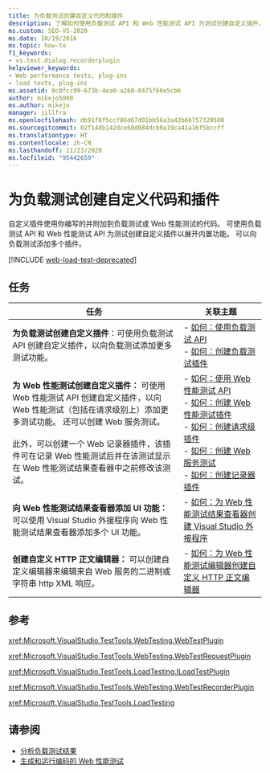 ```yaml
---
title: 为负载测试创建自定义代码和插件
description: 了解如何使用负载测试 API 和 Web 性能测试 API 为测试创建自定义插件，以扩展内置功能。
ms.custom: SEO-VS-2020
ms.date: 10/19/2016
ms.topic: how-to
f1_keywords:
- vs.test.dialog.recorderplugin
helpviewer_keywords:
- Web performance tests, plug-ins
- load tests, plug-ins
ms.assetid: 0c0fcc99-673b-4ea0-a268-0475f66e5cb6
author: mikejo5000
ms.author: mikejo
manager: jillfra
ms.openlocfilehash: db91f8f5ccf86d67d01bb56a3a42b66757320500
ms.sourcegitcommit: 02f14db142dce68d084dcb0a19ca41a16f5bccff
ms.translationtype: HT
ms.contentlocale: zh-CN
ms.lasthandoff: 11/23/2020
ms.locfileid: "95442659"
---
```

# <a name="create-custom-code-and-plug-ins-for-load-tests"></a>为负载测试创建自定义代码和插件

自定义插件使用你编写的并附加到负载测试或 Web 性能测试的代码。 可使用负载测试 API 和 Web 性能测试 API 为测试创建自定义插件以展开内置功能。 可以向负载测试添加多个插件。

[!INCLUDE [web-load-test-deprecated](includes/web-load-test-deprecated.md)]

## <a name="tasks"></a>任务

|任务|关联主题|
|-|-----------------------|
|**为负载测试创建自定义插件**：可使用负载测试 API 创建自定义插件，以向负载测试添加更多测试功能。|-   [如何：使用负载测试 API](../test/how-to-use-the-load-test-api.md)<br />-   [如何：创建负载测试插件](../test/how-to-create-a-load-test-plug-in.md)|
|**为 Web 性能测试创建自定义插件：** 可使用 Web 性能测试 API 创建自定义插件，以向 Web 性能测试（包括在请求级别上）添加更多测试功能。 还可以创建 Web 服务测试。<br /><br /> 此外，可以创建一个 Web 记录器插件，该插件可在记录 Web 性能测试后并在该测试显示在 Web 性能测试结果查看器中之前修改该测试。|-   [如何：使用 Web 性能测试 API](../test/how-to-use-the-web-performance-test-api.md)<br />-   [如何：创建 Web 性能测试插件](../test/how-to-create-a-web-performance-test-plug-in.md)<br />-   [如何：创建请求级插件](../test/how-to-create-a-request-level-plug-in.md)<br />-   [如何：创建 Web 服务测试](../test/how-to-create-a-web-service-test.md)<br />-   [如何：创建记录器插件](../test/how-to-create-a-recorder-plug-in.md)|
|**向 Web 性能测试结果查看器添加 UI 功能：** 可以使用 Visual Studio 外接程序向 Web 性能测试结果查看器添加多个 UI 功能。|-   [如何：为 Web 性能测试结果查看器创建 Visual Studio 外接程序](../test/how-to-create-an-add-in-for-the-web-performance-test-results-viewer.md)|
|**创建自定义 HTTP 正文编辑器：** 可以创建自定义编辑器来编辑来自 Web 服务的二进制或字符串 http XML 响应。|-   [如何：为 Web 性能测试编辑器创建自定义 HTTP 正文编辑器](../test/how-to-create-a-custom-http-body-editor-for-the-web-performance-test-editor.md)|

## <a name="reference"></a>参考

<xref:Microsoft.VisualStudio.TestTools.WebTesting.WebTestPlugin>

<xref:Microsoft.VisualStudio.TestTools.WebTesting.WebTestRequestPlugin>

<xref:Microsoft.VisualStudio.TestTools.LoadTesting.ILoadTestPlugin>

<xref:Microsoft.VisualStudio.TestTools.WebTesting.WebTestRecorderPlugin>

<xref:Microsoft.VisualStudio.TestTools.LoadTesting>

## <a name="see-also"></a>请参阅

- [分析负载测试结果](../test/analyze-load-test-results-using-the-load-test-analyzer.md)
- [生成和运行编码的 Web 性能测试](../test/generate-and-run-a-coded-web-performance-test.md)
